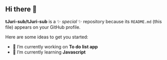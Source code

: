 ## Hi there 👋

**tJuri-sub/tJuri-sub** is a ✨ _special_ ✨ repository because its `README.md` (this file) appears on your GitHub profile.

Here are some ideas to get you started:

- 🔭 I’m currently working on **To do list app**
- 🌱 I’m currently learning **Javascript**

